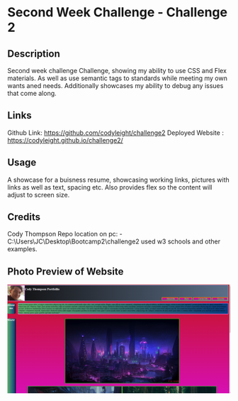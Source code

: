 # Second Week Challenge - Challenge 2

## Description

Second week challenge Challenge, showing my ability to use CSS and Flex materials. As well as use semantic tags to standards while meeting my own wants aned needs. Additionally showcases my ability to debug any issues that come along.

## Links

Github Link: https://github.com/codyleight/challenge2
Deployed Website : https://codyleight.github.io/challenge2/

## Usage

A showcase for a buisness resume, showcasing working links, pictures with links as well as text, spacing etc. Also provides flex so the content will adjust to screen size.
## Credits

Cody Thompson
Repo location on pc: - C:\Users\JC\Desktop\Bootcamp2\challenge2
used w3 schools and other examples.

## Photo Preview of Website
 
![Alt text](image.png)
